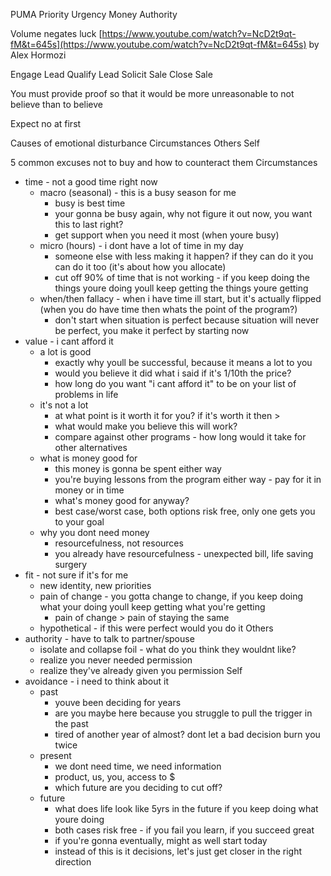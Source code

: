 
PUMA
Priority
Urgency
Money
Authority

Volume negates luck
[https://www.youtube.com/watch?v=NcD2t9qt-fM&t=645s](https://www.youtube.com/watch?v=NcD2t9qt-fM&t=645s)
by Alex Hormozi

Engage Lead
Qualify Lead
Solicit Sale
Close Sale

You must provide proof so that it would be more unreasonable to not believe than to believe

Expect no at first

Causes of emotional disturbance
Circumstances
Others
Self

5 common excuses not to buy and how to counteract them
Circumstances
* time - not a good time right now
	* macro (seasonal) - this is a busy season for me
		* busy is best time
		* your gonna be busy again, why not figure it out now, you want this to last right?
		* get support when you need it most (when youre busy)
	* micro (hours) - i dont have a lot of time in my day
		* someone else with less making it happen? if they can do it you can do it too (it's about how you allocate)
		* cut off 90% of time that is not working - if you keep doing the things youre doing youll keep getting the things youre getting
	* when/then fallacy - when i have time ill start, but it's actually flipped (when you do have time then whats the point of the program?)
		* don't start when situation is perfect because situation will never be perfect, you make it perfect by starting now
* value - i cant afford it
	* a lot is good
		* exactly why youll be successful, because it means a lot to you
		* would you believe it did what i said if it's 1/10th the price?
		* how long do you want "i cant afford it" to be on your list of problems in life
	* it's not a lot
		* at what point is it worth it for you? if it's worth it then > 
		* what would make you believe this will work?
		* compare against other programs - how long would it take for other alternatives
	* what is money good for
		* this money is gonna be spent either way
		* you're buying lessons from the program either way - pay for it in money or in time
		* what's money good for anyway?
		* best case/worst case, both options risk free, only one gets you to your goal
	* why you dont need money
		* resourcefulness, not resources
		* you already have resourcefulness - unexpected bill, life saving surgery
* fit - not sure if it's for me
	* new identity, new priorities
	* pain of change - you gotta change to change, if you keep doing what your doing youll keep getting what you're getting
		* pain of change > pain of staying the same
	* hypothetical - if this were perfect would you do it
Others
* authority - have to talk to partner/spouse
	* isolate and collapse foil - what do you think they wouldnt like?
	* realize you never needed permission
	* realize they've already given you permission
Self
* avoidance - i need to think about it
	* past
		* youve been deciding for years
		* are you maybe here because you struggle to pull the trigger in the past
		* tired of another year of almost? dont let a bad decision burn you twice
	* present
		* we dont need time, we need information
		* product, us, you, access to $
		* which future are you deciding to cut off?
	* future
		* what does life look like 5yrs in the future if you keep doing what youre doing
		* both cases risk free - if you fail you learn, if you succeed great
		* if you're gonna eventually, might as well start today
		* instead of this is it decisions, let's just get closer in the right direction